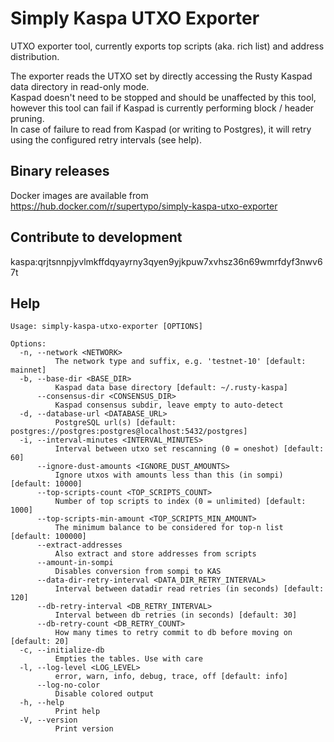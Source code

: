 # Simply Kaspa UTXO Exporter
UTXO exporter tool, currently exports top scripts (aka. rich list) and address distribution.

The exporter reads the UTXO set by directly accessing the Rusty Kaspad data directory in read-only mode.    
Kaspad doesn't need to be stopped and should be unaffected by this tool, however this tool can fail if Kaspad is currently performing block / header pruning.  
In case of failure to read from Kaspad (or writing to Postgres), it will retry using the configured retry intervals (see help).


## Binary releases
Docker images are available from https://hub.docker.com/r/supertypo/simply-kaspa-utxo-exporter


## Contribute to development
kaspa:qrjtsnnpjyvlmkffdqyayrny3qyen9yjkpuw7xvhsz36n69wmrfdyf3nwv67t


## Help
```
Usage: simply-kaspa-utxo-exporter [OPTIONS]

Options:
  -n, --network <NETWORK>
          The network type and suffix, e.g. 'testnet-10' [default: mainnet]
  -b, --base-dir <BASE_DIR>
          Kaspad data base directory [default: ~/.rusty-kaspa]
      --consensus-dir <CONSENSUS_DIR>
          Kaspad consensus subdir, leave empty to auto-detect
  -d, --database-url <DATABASE_URL>
          PostgreSQL url(s) [default: postgres://postgres:postgres@localhost:5432/postgres]
  -i, --interval-minutes <INTERVAL_MINUTES>
          Interval between utxo set rescanning (0 = oneshot) [default: 60]
      --ignore-dust-amounts <IGNORE_DUST_AMOUNTS>
          Ignore utxos with amounts less than this (in sompi) [default: 10000]
      --top-scripts-count <TOP_SCRIPTS_COUNT>
          Number of top scripts to index (0 = unlimited) [default: 1000]
      --top-scripts-min-amount <TOP_SCRIPTS_MIN_AMOUNT>
          The minimum balance to be considered for top-n list [default: 100000]
      --extract-addresses
          Also extract and store addresses from scripts
      --amount-in-sompi
          Disables conversion from sompi to KAS
      --data-dir-retry-interval <DATA_DIR_RETRY_INTERVAL>
          Interval between datadir read retries (in seconds) [default: 120]
      --db-retry-interval <DB_RETRY_INTERVAL>
          Interval between db retries (in seconds) [default: 30]
      --db-retry-count <DB_RETRY_COUNT>
          How many times to retry commit to db before moving on [default: 20]
  -c, --initialize-db
          Empties the tables. Use with care
  -l, --log-level <LOG_LEVEL>
          error, warn, info, debug, trace, off [default: info]
      --log-no-color
          Disable colored output
  -h, --help
          Print help
  -V, --version
          Print version
```
